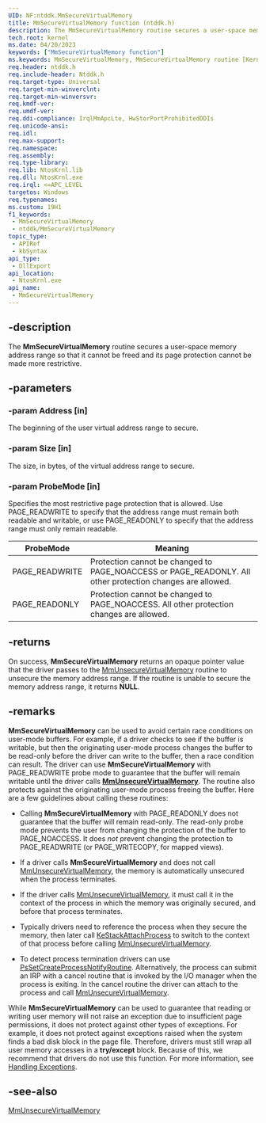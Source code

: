 ```yaml
---
UID: NF:ntddk.MmSecureVirtualMemory
title: MmSecureVirtualMemory function (ntddk.h)
description: The MmSecureVirtualMemory routine secures a user-space memory address range so that it cannot be freed and its protection type cannot be made more restrictive.
tech.root: kernel
ms.date: 04/20/2023
keywords: ["MmSecureVirtualMemory function"]
ms.keywords: MmSecureVirtualMemory, MmSecureVirtualMemory routine [Kernel-Mode Driver Architecture], k106_d85881bb-59a3-4494-afaa-55c49b71b64b.xml, kernel.mmsecurevirtualmemory, ntddk/MmSecureVirtualMemory
req.header: ntddk.h
req.include-header: Ntddk.h
req.target-type: Universal
req.target-min-winverclnt:
req.target-min-winversvr: 
req.kmdf-ver: 
req.umdf-ver: 
req.ddi-compliance: IrqlMmApcLte, HwStorPortProhibitedDDIs
req.unicode-ansi: 
req.idl: 
req.max-support: 
req.namespace: 
req.assembly: 
req.type-library: 
req.lib: NtosKrnl.lib
req.dll: NtosKrnl.exe
req.irql: <=APC_LEVEL
targetos: Windows
req.typenames: 
ms.custom: 19H1
f1_keywords:
 - MmSecureVirtualMemory
 - ntddk/MmSecureVirtualMemory
topic_type:
 - APIRef
 - kbSyntax
api_type:
 - DllExport
api_location:
 - NtosKrnl.exe
api_name:
 - MmSecureVirtualMemory
---
```


## -description

The **MmSecureVirtualMemory** routine secures a user-space memory address range so that it cannot be freed and its page protection cannot be made more restrictive.

## -parameters

### -param Address [in]

The beginning of the user virtual address range to secure.

### -param Size [in]

The size, in bytes, of the virtual address range to secure.

### -param ProbeMode [in]

Specifies the most restrictive page protection that is allowed. Use PAGE_READWRITE to specify that the address range must remain both readable and writable, or use PAGE_READONLY to specify that the address range must only remain readable.

| ProbeMode | Meaning |
|--|--|
| PAGE_READWRITE | Protection cannot be changed to PAGE_NOACCESS or PAGE_READONLY. All other protection changes are allowed. |
| PAGE_READONLY | Protection cannot be changed to PAGE_NOACCESS. All other protection changes are allowed. |

## -returns

On success, **MmSecureVirtualMemory** returns an opaque pointer value that the driver passes to the [MmUnsecureVirtualMemory](/windows-hardware/drivers/ddi/ntddk/nf-ntddk-mmunsecurevirtualmemory) routine to unsecure the memory address range. If the routine is unable to secure the memory address range, it returns **NULL**.

## -remarks

**MmSecureVirtualMemory** can be used to avoid certain race conditions on user-mode buffers. For example, if a driver checks to see if the buffer is writable, but then the originating user-mode process changes the buffer to be read-only before the driver can write to the buffer, then a race condition can result. The driver can use **MmSecureVirtualMemory** with PAGE_READWRITE probe mode to guarantee that the buffer will remain writable until the driver calls **[MmUnsecureVirtualMemory](/windows-hardware/drivers/ddi/ntddk/nf-ntddk-mmunsecurevirtualmemory)**. The routine also protects against the originating user-mode process freeing the buffer. Here are a few guidelines about calling these routines:

- Calling **MmSecureVirtualMemory** with PAGE_READONLY does not guarantee that the buffer will remain read-only. The read-only probe mode prevents the user from changing the protection of the buffer to PAGE_NOACCESS. It does *not* prevent changing the protection to PAGE_READWRITE (or PAGE_WRITECOPY, for mapped views).

- If a driver calls **MmSecureVirtualMemory** and does not call [MmUnsecureVirtualMemory](/windows-hardware/drivers/ddi/ntddk/nf-ntddk-mmunsecurevirtualmemory), the memory is automatically unsecured when the process terminates.

- If the driver calls [MmUnsecureVirtualMemory](/windows-hardware/drivers/ddi/ntddk/nf-ntddk-mmunsecurevirtualmemory), it must call it in the context of the process in which the memory was originally secured, and before that process terminates.

- Typically drivers need to reference the process when they secure the memory, then later call [KeStackAttachProcess](/windows-hardware/drivers/ddi/ntifs/nf-ntifs-kestackattachprocess) to switch to the context of that process before calling [MmUnsecureVirtualMemory](/windows-hardware/drivers/ddi/ntddk/nf-ntddk-mmunsecurevirtualmemory).

- To detect process termination drivers can use [PsSetCreateProcessNotifyRoutine](/windows-hardware/drivers/ddi/ntddk/nf-ntddk-pssetcreateprocessnotifyroutine). Alternatively, the process can submit an IRP with a cancel routine that is invoked by the I/O manager when the process is exiting. In the cancel routine the driver can attach to the process and call [MmUnsecureVirtualMemory](/windows-hardware/drivers/ddi/ntddk/nf-ntddk-mmunsecurevirtualmemory).

While **MmSecureVirtualMemory** can be used to guarantee that reading or writing user memory will not raise an exception due to insufficient page permissions, it does not protect against other types of exceptions. For example, it does not protect against exceptions raised when the system finds a bad disk block in the page file. Therefore, drivers must still wrap all user memory accesses in a **try/except** block. Because of this, we recommend that drivers do not use this function. For more information, see [Handling Exceptions](/windows-hardware/drivers/kernel/handling-exceptions).

## -see-also

[MmUnsecureVirtualMemory](/windows-hardware/drivers/ddi/ntddk/nf-ntddk-mmunsecurevirtualmemory)
